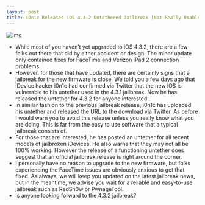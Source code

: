 ```yaml
---
layout: post
title: i0n1c Releases iOS 4.3.2 Untethered Jailbreak [Not Really Usable As Is]
---
```

![img](http://media.idownloadblog.com/wp-content/uploads/2011/04/4.3.2-untether.png)
* While most of you haven’t yet upgraded to iOS 4.3.2, there are a few folks out there that did by either accident or design. The minor update only contained fixes for FaceTime and Verizon iPad 2 connection problems.
* However, for those that have updated, there are certainly signs that a jailbreak for the new firmware is close. We told you a few days ago that iDevice hacker i0n1c had confirmed via Twitter that the new iOS is vulnerable to his untether used in the 4.3.1 jailbreak. Now he has released the untether for 4.3.2 for anyone interested…
* In similar fashion to the previous jailbreak release, i0n1c has uploaded his untether and released the URL to the download via Twitter. As before I would warn you to avoid this release unless you really know what you are doing. This is far from the easy to use software that a typical jailbreak consists of.
* For those that are interested, he has posted an untether for all recent models of jailbroken iDevices. He also warns that they may not all be 100% working. However the release of a functioning untether does suggest that an official jailbreak release is right around the corner.
* I personally have no reason to upgrade to the new firmware, but folks experiencing the FaceTime issues are obviously anxious to get that fixed. As always, we will keep you updated on the latest jailbreak news, but in the meantime, we advise you wait for a reliable and easy-to-use jailbreak such as RedSn0w or PwnageTool.
* Is anyone looking forward to the 4.3.2 jailbreak?

